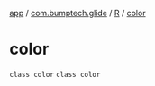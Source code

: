 [app](../../../index.md) / [com.bumptech.glide](../../index.md) / [R](../index.md) / [color](./index.md)

# color

`class color`
`class color`